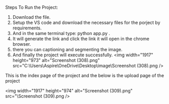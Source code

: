 Steps To Run the Project:
 1) Download the file.
 2) Setup the VS code and download the necessary files for the porject by requirements.
 3) And in the same terminal type: python app.py .
 4) It will generate the link and click the link it will open in the chrome browser.
 5) there you can captioning and segmenting the image.
 6) And finally the project will execute successfully.
<img width="1917" height="973" alt="Screenshot (308).png" src="C:\Users\Aspire\OneDrive\Desktop\image\Screenshot (308).png />

This is the index page of the project and the below is the upload page of the project

<img width="1917" height="974" alt="Screenshot (309).png" src="\Screenshot (309).png />
